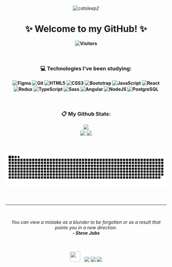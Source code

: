 <h6 align="center">

![catsleep2](https://github.com/evelynlacerda/evelynlacerda/assets/109745342/2abea0b5-23c7-4131-9ec2-5da4118d4c53)

</h6>
<h1 align="center">✨ Welcome to my GitHub! ✨</div></h1>
<h4 align="center">
    
![Visitors](https://api.visitorbadge.io/api/visitors?path=https%3A%2F%2Fgithub.com%2Fevelynlacerda%2Fevelynlacerda&label=Visits&countColor=%2352ac96&style=flat-square&labelStyle=none)
</h4>

<br>

<h3 align="center">💻 Technologies I've been studying:</h3>
<h4 align="center"><div style="display: inline_block">
    <img align="center" alt="Figma" height="32" width="40" src="https://cdn.simpleicons.org/figma/202020/efefef" />
    <img align="center" alt="Git" height="32" width="40" src="https://cdn.simpleicons.org/git" />
    <img align="center" alt="HTML5" height="32" width="40" src="https://cdn.simpleicons.org/html5" />
    <img align="center" alt="CSS3" height="32" width="40" src="https://cdn.simpleicons.org/css3" />
    <img align="center" alt="Bootstrap" height="40" width="48" src="https://cdn.simpleicons.org/bootstrap/dddddd/404040" />
    <img align="center" alt="JavaScript" height="32" width="40" src="https://cdn.simpleicons.org/javascript/dddddd/404040" />
    <img align="center" alt="React" height="32" width="40" src="https://cdn.simpleicons.org/react/dddddd/404040" />
    <img align="center" alt="Redux" height="32" width="40" src="https://cdn.simpleicons.org/redux/dddddd/404040" />
    <img align="center" alt="TypeScript" height="32" width="40" src="https://cdn.simpleicons.org/typescript/dddddd/404040" />
    <img align="center" alt="Sass" height="32" width="40" src="https://cdn.simpleicons.org/sass/dddddd/404040" />
    <img align="center" alt="Angular" height="32" width="40" src="https://cdn.simpleicons.org/angular/dddddd/404040" />
    <img align="center" alt="NodeJS" height="32" width="40" src="https://cdn.simpleicons.org/node.js/dddddd/404040" />
    <img align="center" alt="PostgreSQL" height="32" width="40" src="https://cdn.simpleicons.org/postgresql/dddddd/404040" />
</div></h4>

<br>

<h3 align="center">📋 My Github Stats:</h3>
<p align="center">
    <img height="180em" src="https://github-readme-streak-stats.herokuapp.com?user=evelynlacerda&theme=gotham&border_radius=4&hide_border=true&mode=weekly"><br>
    <img height="160em" src="https://github-readme-stats.vercel.app/api?username=evelynlacerda&show_icons=true&include_all_commits=true&count_private=true&theme=gotham&border_radius=none&hide_border=true">
    <img height="160em" src="https://github-readme-stats.vercel.app/api/top-langs/?username=evelynlacerda&layout=compact&langs_count=7&theme=gotham&border_radius=none&hide_border=true"/>
</p>

<br>

<h4 align="center">
    <picture>
        <source media="(prefers-color-scheme: dark)" srcset="https://github.com/evelynlacerda/evelynlacerda/blob/output/github-contribution-grid-snake-dark.svg" />
        <source media="(prefers-color-scheme: light)" srcset="https://github.com/evelynlacerda/evelynlacerda/blob/output/github-contribution-grid-snake.svg" />
        <img alt="github-snake" src="https://github.com/evelynlacerda/evelynlacerda/blob/output/github-contribution-grid-snake.svg" />
    </picture>
</h4>

<br>
<hr>
<br>

<p align="center">
    <i>You can view a mistake as a blunder to be forgotten or as a result that points you in a new direction.</i><br>
    <i align="center"><b>- Steve Jobs</b></i>
</p>

<br>

<h4 align="center">
    <img height="32" width="32" src="https://badges.pufler.dev/contributors/evelynlacerda/evelynlacerda?size=50&padding=5&perRow=10&bots=true" />&nbsp&nbsp&nbsp
    <a href="https://instagram.com/evycode" target="_blank"><img src="https://img.shields.io/badge/-Instagram-%23E4405F?style=for-the-badge&logo=instagram&logoColor=white" target="_blank"></a>
    <a href="https://www.linkedin.com/in/evelynlacerda" target="_blank"><img src="https://img.shields.io/badge/-LinkedIn-%230077B5?style=for-the-badge&logo=linkedin&logoColor=white" target="_blank"></a>
    <a href = "mailto:evelyndslacerda@gmail.com"><img src="https://img.shields.io/badge/Gmail-D14836?style=for-the-badge&logo=gmail&logoColor=white" target="_blank"></a>
</h4>
